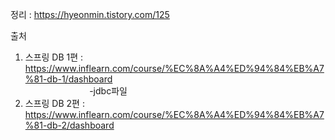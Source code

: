 정리 : https://hyeonmin.tistory.com/125
  
  
  
출처  
1. 스프링 DB 1편 : https://www.inflearn.com/course/%EC%8A%A4%ED%94%84%EB%A7%81-db-1/dashboard  
&nbsp; &nbsp; &nbsp; &nbsp; &nbsp; &nbsp; &nbsp; &nbsp; &nbsp; &nbsp; &nbsp; &nbsp; &nbsp; -jdbc파일
2. 스프링 DB 2편 : https://www.inflearn.com/course/%EC%8A%A4%ED%94%84%EB%A7%81-db-2/dashboard
